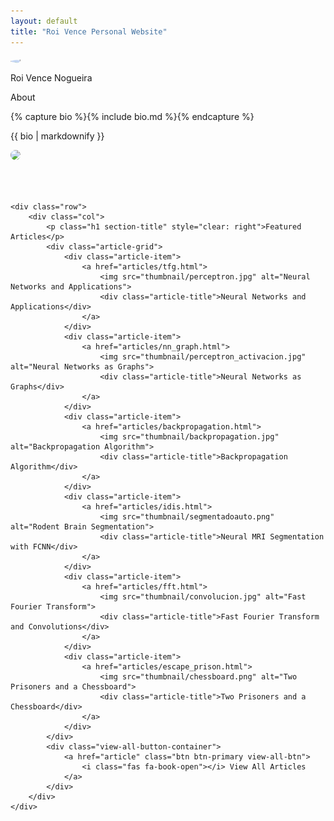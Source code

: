 ```yaml
---
layout: default
title: "Roi Vence Personal Website"
---
```


<main role="main" class="container-sm" style="max-width: 1080px">
    <div class="row">
        <div class="col">
            <p class="h1 mt-5 page-title">
                <img class="profile-img-small d-md-none" src="{{ '/assets/profile.jpg' | relative_url }}" />
                <span style="clear: right">Roi Vence Nogueira</span>
            </p>
            <p class="h4 section-title" style="clear: right">About</p>
            {% capture bio %}{% include bio.md %}{% endcapture %}
            <p>{{ bio | markdownify }}</p>
        </div>
        <div class="col-auto d-none d-md-block text-center">
            <!-- Wrap the profile image in a div to handle the wave animation -->
            <div class="profile-img-wrapper" id="profile-img-wrapper">
                <img class="profile-img" src="{{ '/assets/profile.jpg' | relative_url }}" />
                <!-- SVG Wave -->
                <svg class="wave" viewBox="0 0 240 240" width="240" height="240">
                    <path id="wavePath" d="M120,120" fill="none" stroke="#007bff" stroke-width="2"/>
                </svg>
            </div>
            <div class="social-icons">
                <a href="mailto:roi.vence@gmail.com" title="Email"><i class="fas fa-envelope"></i></a>
                <a href="https://www.linkedin.com/in/roivence" title="LinkedIn"><i class="fab fa-linkedin"></i></a>
                <a href="https://github.com/RoidaVinci" title="GitHub"><i class="fab fa-github"></i></a>
            </div>
        </div>
    </div>
    
    <div class="row">
        <div class="col">
            <p class="h1 section-title" style="clear: right">Featured Articles</p>
            <div class="article-grid">
                <div class="article-item">
                    <a href="articles/tfg.html">
                        <img src="thumbnail/perceptron.jpg" alt="Neural Networks and Applications">
                        <div class="article-title">Neural Networks and Applications</div>
                    </a>
                </div>
                <div class="article-item">
                    <a href="articles/nn_graph.html">
                        <img src="thumbnail/perceptron_activacion.jpg" alt="Neural Networks as Graphs">
                        <div class="article-title">Neural Networks as Graphs</div>
                    </a>
                </div>
                <div class="article-item">
                    <a href="articles/backpropagation.html">
                        <img src="thumbnail/backpropagation.jpg" alt="Backpropagation Algorithm">
                        <div class="article-title">Backpropagation Algorithm</div>
                    </a>
                </div>
                <div class="article-item">
                    <a href="articles/idis.html">
                        <img src="thumbnail/segmentadoauto.png" alt="Rodent Brain Segmentation">
                        <div class="article-title">Neural MRI Segmentation with FCNN</div>
                    </a>
                </div>
                <div class="article-item">
                    <a href="articles/fft.html">
                        <img src="thumbnail/convolucion.jpg" alt="Fast Fourier Transform">
                        <div class="article-title">Fast Fourier Transform and Convolutions</div>
                    </a>
                </div>
                <div class="article-item">
                    <a href="articles/escape_prison.html">
                        <img src="thumbnail/chessboard.png" alt="Two Prisoners and a Chessboard">
                        <div class="article-title">Two Prisoners and a Chessboard</div>
                    </a>
                </div>
            </div>
            <div class="view-all-button-container">
                <a href="article" class="btn btn-primary view-all-btn">
                    <i class="fas fa-book-open"></i> View All Articles
                </a>
            </div>
        </div>
    </div>
</main>

<!-- Include the JavaScript here -->
<script>
document.addEventListener("DOMContentLoaded", function() {
    const profileImgWrapper = document.getElementById('profile-img-wrapper');
    const audio = new Audio('{{ "/assets/ballade1.mp3" | relative_url }}');
    let isPlaying = false;
    let waveInterval;

    profileImgWrapper.addEventListener('click', function() {
        if (isPlaying) {
            audio.pause();
            profileImgWrapper.classList.remove('playing');
            clearInterval(waveInterval);
        } else {
            audio.play();
            profileImgWrapper.classList.add('playing');
            startWaveAnimation();
        }
        isPlaying = !isPlaying;
    });

    audio.addEventListener('ended', function() {
        profileImgWrapper.classList.remove('playing');
        clearInterval(waveInterval);
        isPlaying = false;
    });

    function startWaveAnimation() {
        const R = 100; // Base radius
        const A = 20;  // Amplitude of the wave
        const n = 5;   // Number of oscillations
        const points = 360; // Number of points to calculate
        let offset = 0;

        waveInterval = setInterval(function() {
            let d = "M";
            for (let i = 0; i <= points; i++) {
                let t = (i / points) * 2 * Math.PI;
                let x = (R + A * Math.sin(n * t + offset)) * Math.cos(t) + 120;
                let y = (R + A * Math.sin(n * t + offset)) * Math.sin(t) + 120;
                d += `${x},${y} `;
            }
            document.getElementById("wavePath").setAttribute("d", d);
            offset += 0.1; // Increment to create animation effect
        }, 30); // Update every 30ms for smooth animation
    }
});
</script>

<!-- CSS for styling -->
<link rel="stylesheet" href="https://cdnjs.cloudflare.com/ajax/libs/font-awesome/6.0.0-beta3/css/all.min.css">

<style>
    .social-icons {
        margin-top: 10px;
    }
    .social-icons a {
        margin: 0 10px;
        color: #000;
        font-size: 1.5rem;
    }
    .profile-img-small, .profile-img {
        display: block;
        margin: 0 auto 10px;
        border-radius: 50%; /* Ensure the image is round */
    }
    .profile-img-wrapper {
        position: relative;
        display: inline-block;
    }
    .wave {
        position: absolute;
        top: 50%;
        left: 50%;
        transform: translate(-50%, -50%);
        pointer-events: none; /* Ensure the waves don't interfere with clicks */
    }
    .playing .wave {
        display: block;
    }
</style>
